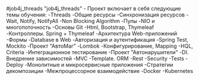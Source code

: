 #job4j_threads
"job4j_threads" - Проект включает в себя следующие темы обучения: -Threads -Общие ресурсы -Синхронизация ресурсов -Wait, Notify, NotifyAll -Non Blocking Algorithm -Пулы -NIO и многопоточность -Основы Git -Html, Bootstrap, Thymeleaf -Контроллеры. Spring + Thymeleaf -Архитектура Web-приложений -Формы -Database в Web -Авторизация и аутентификация -Spring Test, Mockito -Проект "АвтоМаг" -Lombok -Конфигурирование, Mapping -HQL, Criteria -Интеграционное тестирование -Проект "Автонарушители" -DI. Внедрение зависимостей -MVC -Template. ORM -Rest -Security -Tests -Deploy -Монолитные и микросервисные приложения -Стратегии декомпозиции -Межпроцессорное взаимодействие -Docker -Kubernetes